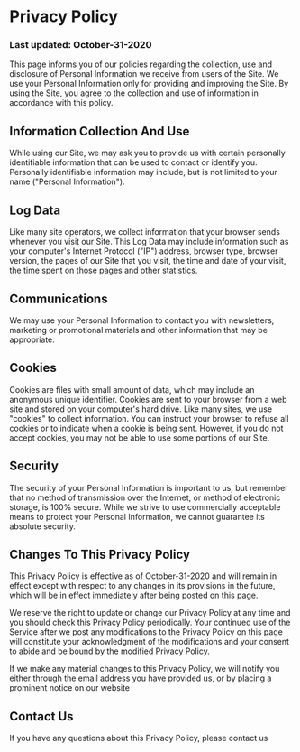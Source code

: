# Privacy Policy 

### Last updated: October-31-2020

This page informs you of our policies regarding the collection, use and disclosure of
Personal Information we receive from users of the Site. We use your Personal Information only for providing and improving the Site. By using the Site, you
agree to the collection and use of information in accordance with this policy.

## Information Collection And Use

While using our Site, we may ask you to provide us with certain personally identifiable information
that can be used to contact or identify you. Personally identifiable information may include, but is not
limited to your name ("Personal Information").

## Log Data

Like many site operators, we collect information that your browser sends whenever you visit our Site. This Log Data may include information such as your computer's Internet Protocol ("IP") address,
browser type, browser version, the pages of our Site that you visit, the time and date of your visit,
the time spent on those pages and other statistics.

## Communications

We may use your Personal Information to contact you with newsletters, marketing or promotional
materials and other information that may be appropriate. 

## Cookies

Cookies are files with small amount of data, which may include an anonymous unique identifier.
Cookies are sent to your browser from a web site and stored on your computer's hard drive.
Like many sites, we use "cookies" to collect information. You can instruct your browser to refuse all
cookies or to indicate when a cookie is being sent. However, if you do not accept cookies, you may
not be able to use some portions of our Site.


## Security

The security of your Personal Information is important to us, but remember that no method of
transmission over the Internet, or method of electronic storage, is 100% secure. While we strive to
use commercially acceptable means to protect your Personal Information, we cannot guarantee its
absolute security.

## Changes To This Privacy Policy

This Privacy Policy is effective as of October-31-2020  and will remain in effect except with respect to any
changes in its provisions in the future, which will be in effect immediately after being posted on this
page.

We reserve the right to update or change our Privacy Policy at any time and you should check this
Privacy Policy periodically. Your continued use of the Service after we post any modifications to the
Privacy Policy on this page will constitute your acknowledgment of the modifications and your
consent to abide and be bound by the modified Privacy Policy.

If we make any material changes to this Privacy Policy, we will notify you either through the email
address you have provided us, or by placing a prominent notice on our website

## Contact Us
If you have any questions about this Privacy Policy, please contact us
